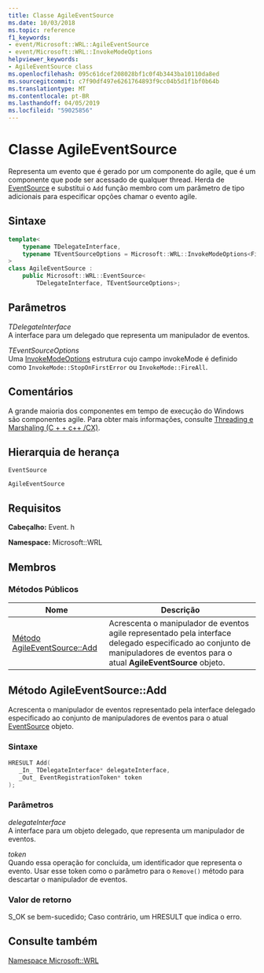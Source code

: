 ```yaml
---
title: Classe AgileEventSource
ms.date: 10/03/2018
ms.topic: reference
f1_keywords:
- event/Microsoft::WRL::AgileEventSource
- event/Microsoft::WRL::InvokeModeOptions
helpviewer_keywords:
- AgileEventSource class
ms.openlocfilehash: 095c61dcef208028bf1c0f4b3443ba10110da8ed
ms.sourcegitcommit: c7f90df497e6261764893f9cc04b5d1f1bf0b64b
ms.translationtype: MT
ms.contentlocale: pt-BR
ms.lasthandoff: 04/05/2019
ms.locfileid: "59025856"
---
```

# <a name="agileeventsource-class"></a>Classe AgileEventSource

Representa um evento que é gerado por um componente do agile, que é um componente que pode ser acessado de qualquer thread. Herda de [EventSource](eventsource-class.md) e substitui o `Add` função membro com um parâmetro de tipo adicionais para especificar opções chamar o evento agile.

## <a name="syntax"></a>Sintaxe

```cpp
template<
    typename TDelegateInterface,
    typename TEventSourceOptions = Microsoft::WRL::InvokeModeOptions<FireAll>
>
class AgileEventSource :
    public Microsoft::WRL::EventSource<
        TDelegateInterface, TEventSourceOptions>;
```

## <a name="parameters"></a>Parâmetros

*TDelegateInterface*<br/>
A interface para um delegado que representa um manipulador de eventos.

*TEventSourceOptions*<br/>
Uma [InvokeModeOptions](invokemodeoptions-structure.md) estrutura cujo campo invokeMode é definido como `InvokeMode::StopOnFirstError` ou `InvokeMode::FireAll`.

## <a name="remarks"></a>Comentários

A grande maioria dos componentes em tempo de execução do Windows são componentes agile. Para obter mais informações, consulte [Threading e Marshaling (C + + c++ /CX)](../../cppcx/threading-and-marshaling-c-cx.md).

## <a name="inheritance-hierarchy"></a>Hierarquia de herança

`EventSource`

`AgileEventSource`

## <a name="requirements"></a>Requisitos

**Cabeçalho:** Event. h

**Namespace:** Microsoft::WRL

## <a name="members"></a>Membros

### <a name="public-methods"></a>Métodos Públicos

|Nome|Descrição|
|----------|-----------------|
|[Método AgileEventSource::Add](#add)|Acrescenta o manipulador de eventos agile representado pela interface delegado especificado ao conjunto de manipuladores de eventos para o atual **AgileEventSource** objeto.|

## <a name="add"></a> Método AgileEventSource::Add

Acrescenta o manipulador de eventos representado pela interface delegado especificado ao conjunto de manipuladores de eventos para o atual [EventSource](eventsource-class.md) objeto.

### <a name="syntax"></a>Sintaxe

```cpp
HRESULT Add(
   _In_ TDelegateInterface* delegateInterface,
   _Out_ EventRegistrationToken* token
);
```

### <a name="parameters"></a>Parâmetros

*delegateInterface*<br/>
A interface para um objeto delegado, que representa um manipulador de eventos.

*token*<br/>
Quando essa operação for concluída, um identificador que representa o evento. Usar esse token como o parâmetro para o `Remove()` método para descartar o manipulador de eventos.

### <a name="return-value"></a>Valor de retorno

S_OK se bem-sucedido; Caso contrário, um HRESULT que indica o erro.

## <a name="see-also"></a>Consulte também

[Namespace Microsoft::WRL](microsoft-wrl-namespace.md)
